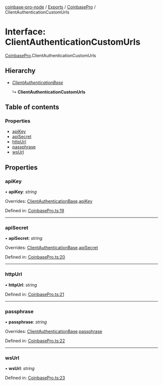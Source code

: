 [coinbase-pro-node](../README.md) / [Exports](../modules.md) / [CoinbasePro](../modules/coinbasepro.md) / ClientAuthenticationCustomUrls

# Interface: ClientAuthenticationCustomUrls

[CoinbasePro](../modules/coinbasepro.md).ClientAuthenticationCustomUrls

## Hierarchy

- [_ClientAuthenticationBase_](coinbasepro.clientauthenticationbase.md)

  ↳ **ClientAuthenticationCustomUrls**

## Table of contents

### Properties

- [apiKey](coinbasepro.clientauthenticationcustomurls.md#apikey)
- [apiSecret](coinbasepro.clientauthenticationcustomurls.md#apisecret)
- [httpUrl](coinbasepro.clientauthenticationcustomurls.md#httpurl)
- [passphrase](coinbasepro.clientauthenticationcustomurls.md#passphrase)
- [wsUrl](coinbasepro.clientauthenticationcustomurls.md#wsurl)

## Properties

### apiKey

• **apiKey**: _string_

Overrides: [ClientAuthenticationBase](coinbasepro.clientauthenticationbase.md).[apiKey](coinbasepro.clientauthenticationbase.md#apikey)

Defined in: [CoinbasePro.ts:19](https://github.com/bennycode/coinbase-pro-node/blob/bf1bcdd/src/CoinbasePro.ts#L19)

---

### apiSecret

• **apiSecret**: _string_

Overrides: [ClientAuthenticationBase](coinbasepro.clientauthenticationbase.md).[apiSecret](coinbasepro.clientauthenticationbase.md#apisecret)

Defined in: [CoinbasePro.ts:20](https://github.com/bennycode/coinbase-pro-node/blob/bf1bcdd/src/CoinbasePro.ts#L20)

---

### httpUrl

• **httpUrl**: _string_

Defined in: [CoinbasePro.ts:21](https://github.com/bennycode/coinbase-pro-node/blob/bf1bcdd/src/CoinbasePro.ts#L21)

---

### passphrase

• **passphrase**: _string_

Overrides: [ClientAuthenticationBase](coinbasepro.clientauthenticationbase.md).[passphrase](coinbasepro.clientauthenticationbase.md#passphrase)

Defined in: [CoinbasePro.ts:22](https://github.com/bennycode/coinbase-pro-node/blob/bf1bcdd/src/CoinbasePro.ts#L22)

---

### wsUrl

• **wsUrl**: _string_

Defined in: [CoinbasePro.ts:23](https://github.com/bennycode/coinbase-pro-node/blob/bf1bcdd/src/CoinbasePro.ts#L23)
